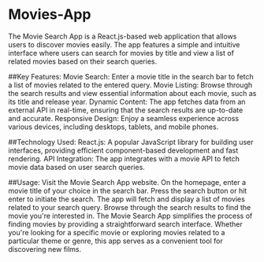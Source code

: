 # Movies-App
The Movie Search App is a React.js-based web application that allows users to discover movies easily. The app features a simple and intuitive interface where users can search for movies by title and view a list of related movies based on their search queries.

##Key Features:
Movie Search: Enter a movie title in the search bar to fetch a list of movies related to the entered query.
Movie Listing: Browse through the search results and view essential information about each movie, such as its title and release year.
Dynamic Content: The app fetches data from an external API in real-time, ensuring that the search results are up-to-date and accurate.
Responsive Design: Enjoy a seamless experience across various devices, including desktops, tablets, and mobile phones.

##Technology Used:
React.js: A popular JavaScript library for building user interfaces, providing efficient component-based development and fast rendering.
API Integration: The app integrates with a movie API to fetch movie data based on user search queries.

##Usage:
Visit the Movie Search App website.
On the homepage, enter a movie title of your choice in the search bar.
Press the search button or hit enter to initiate the search.
The app will fetch and display a list of movies related to your search query.
Browse through the search results to find the movie you're interested in.
The Movie Search App simplifies the process of finding movies by providing a straightforward search interface. Whether you're looking for a specific movie or exploring movies related to a particular theme or genre, this app serves as a convenient tool for discovering new films.
